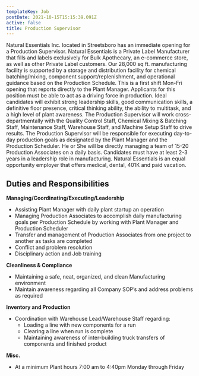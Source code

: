 ```yaml
---
templateKey: Job
postDate: 2021-10-15T15:15:39.091Z
active: false
title: Production Supervisor
---
```


Natural Essentials Inc. located in Streetsboro has an immediate opening for a Production Supervisor. Natural Essentials is a Private Label Manufacturer that fills and labels exclusively for Bulk Apothecary, an e-commerce store, as well as other Private Label customers. Our 28,000 sq ft. manufacturing facility is supported by a storage and distribution facility for chemical batching/mixing, component support/replenishment, and operational guidance based on the Production Schedule. This is a first shift Mon-Fri opening that reports directly to the Plant Manager. Applicants for this position must be able to act as a driving force in production. Ideal candidates will exhibit strong leadership skills, good communication skills, a definitive floor presence, critical thinking ability, the ability to multitask, and a high level of plant awareness. The Production Supervisor will work cross-departmentally with the Quality Control Staff, Chemical Mixing & Batching Staff, Maintenance Staff, Warehouse Staff, and Machine Setup Staff to drive results. The Production Supervisor will be responsible for executing day-to-day production goals as designated by the Plant Manager and the Production Scheduler. He or She will be directly managing a team of 15-20 Production Associates on a daily basis. Candidates must have at least 2-3 years in a leadership role in manufacturing. Natural Essentials is an equal opportunity employer that offers medical, dental, 401K and paid vacation.

## Duties and Responsibilities

**Managing/Coordinating/Executing/Leadership**

- Assisting Plant Manager with daily plant startup an operation
- Managing Production Associates to accomplish daily manufacturing goals per Production Schedule by working with Plant Manager and Production Scheduler
- Transfer and management of Production Associates from one project to another as tasks are completed
- Conflict and problem resolution
- Disciplinary action and Job training

**Cleanliness & Compliance**

- Maintaining a safe, neat, organized, and clean Manufacturing environment
- Maintain awareness regarding all Company SOP’s and address problems as required

**Inventory and Production**

- Coordination with Warehouse Lead/Warehouse Staff regarding:
  - Loading a line with new components for a run
  - Clearing a line when run is complete
  - Maintaining awareness of inter-building truck transfers of components and finished product

**Misc.**

- At a minimum Plant hours 7:00 am to 4:40pm Monday through Friday
